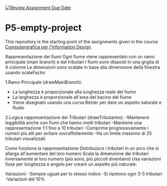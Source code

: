 [![Review Assignment Due Date](https://classroom.github.com/assets/deadline-readme-button-22041afd0340ce965d47ae6ef1cefeee28c7c493a6346c4f15d667ab976d596c.svg)](https://classroom.github.com/a/rKbf-r4Q)
# P5-empty-project
This repository is the starting point of the assignments given in the course [Computergrafica per l'Information Design](https://www11.ceda.polimi.it/schedaincarico/schedaincarico/controller/scheda_pubblica/SchedaPublic.do?&evn_default=evento&c_classe=834257&lang=IT&__pj0=0&__pj1=9c10fe379e96db59d55d49b6b4252c5e).




Rappresentazione dei fiumi
Ogni fiume viene rappresentato con un ramo principale (main branch) e dei tributari
I fiumi sono disposti in una griglia di 4 colonne
Le dimensioni sono scalate in base alla dimensione della finestra usando scaleFactor

1.Ramo Principale (drawMainBranch):
- La lunghezza è proporzionale alla lunghezza reale del fiume
- La larghezza è proporzionale all'area del bacino del fiume
- Viene disegnato usando una curva Bézier per dare un aspetto naturale e fluido

2.Logica rappresentazione dei Tributari (drawTributaries):
-Mantenere leggibilità anche con fiumi che hanno molti tributari
-Mantiene una rappresentazione 1:1 fino a 10 tributari
-Comprime progressivamente i numeri più alti per evitare sovraffollamento
-Ha un limite massimo di 25 tributari visualizzati


Come funziona la rappresentazione 
Distribuisce i tributari in un arco che si allarga all'aumentare del loro numero
Scala la dimensione dei tributari inversamente al loro numero (più sono, più piccoli diventano)
Usa variazioni fisse per lunghezza e angolo per creare un aspetto più naturale:
           
  Variazioni:
  -Sempre uguali per lo stesso indice
  -Si ripetono ogni 3-5 tributari
  -Variazioni del 10%
